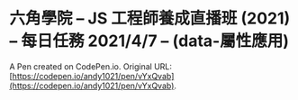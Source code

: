 # 六角學院 – JS 工程師養成直播班 (2021) – 每日任務 2021/4/7 – (data-屬性應用)

A Pen created on CodePen.io. Original URL: [https://codepen.io/andy1021/pen/vYxQvab](https://codepen.io/andy1021/pen/vYxQvab).


